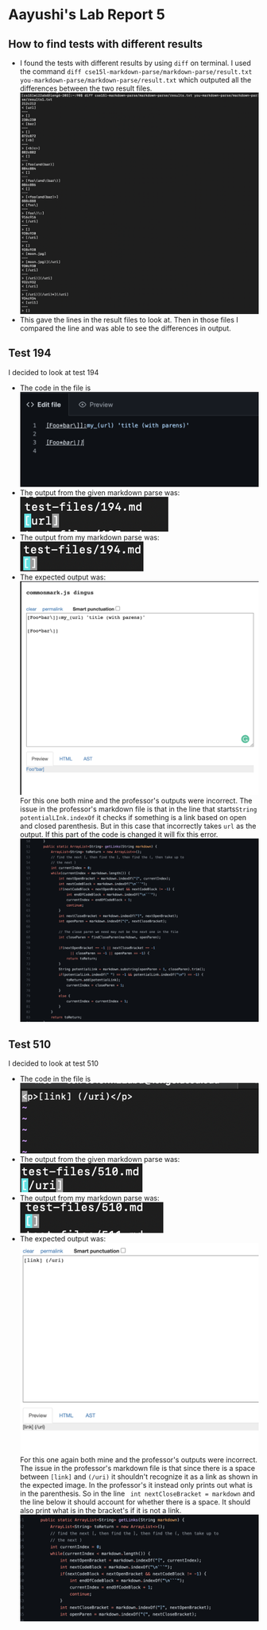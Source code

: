 # Aayushi's Lab Report 5
## How to find tests with different results
* I found the tests with different results by using ```diff``` on terminal. I used the command ```diff cse15l-markdown-parse/markdown-parse/result.txt you-markdown-parse/markdown-parse/result.txt``` which outputed all the differences between the two result files. 
![image](diff_command.png)
* This gave the lines in the result files to look at. Then in those files I compared the line and was able to see the differences in output. 

## Test 194
I decided to look at test 194
* The code in the file is ![image](194_md.png)
* The output from the given markdown parse was: ![image](194_prof.png)
* The output from my markdown parse was: ![image](194_mine.png)
* The expected output was: ![image](194_expected.png)
For this one both mine and the professor's outputs were incorrect. The issue in the professor's markdown file is that in the line that starts```String potentialLInk.indexOf``` it checks if something is a link based on open and closed parenthesis. But in this case that incorrectly takes ```url``` as the output. If this part of the code is changed it will fix this error. ![image](194_Code_error.png)


## Test 510
I decided to look at test 510
* The code in the file is ![image](510_code.png)
* The output from the given markdown parse was: ![image](510_profs.png)
* The output from my markdown parse was: ![image](510_mine.png)
* The expected output was: ![image](510_expected.png)
For this one again both mine and the professor's outputs were incorrect. The issue in the professor's markdown file is that since there is a space between ```[link]``` and ```(/uri)``` it shouldn't recognize it as a link as shown in the expected image. In the professor's it instead only prints out what is in the parenthesis. So in the line ``` int nextCloseBracket = markdown``` and the line below it should account for whether there is a space. It should also print what is in the bracket's if it is not a link. ![image](510_code_error.png)
